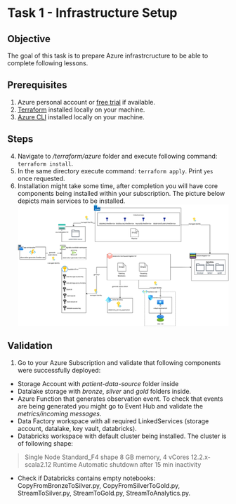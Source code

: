 # Task 1 - Infrastructure Setup
## Objective 
The goal of this task is to prepare Azure infrastrcructure to be able to complete following lessons.
## Prerequisites
 1. Azure personal account or [free trial](https://azure.microsoft.com/en-us/free) if available.
 2. [Terraform](https://www.terraform.io/) installed locally on your machine.
 3. [Azure CLI](https://learn.microsoft.com/en-us/cli/azure/install-azure-cli) installed locally on your machine.
## Steps
 4. Navigate to */terraform/azure* folder and execute following command: `terraform install`. 
 5. In the same directory execute command: `terraform apply`. Print `yes` once requested.
 6. Installation might take some time, after completion you will have  core components being installed within your subscription. The picture below depicts main services to be installed.
![enter image description here](https://raw.githubusercontent.com/stanislav-zhurich/azure-big-data-reference-architecture/main/images/initial-infra-v1.png)
## Validation
 1. Go to your Azure Subscription and validate that following components were successfully deployed:
- Storage Account with *patient-data-source* folder inside
- Datalake storage with *bronze*, *silver* and *gold* folders inside.
- Azure Function that generates observation event. To check that events are being generated you might go to Event Hub and validate the *metrics/incoming messages*.
- Data Factory workspace with all required LinkedServices (storage account, datalake, key vault, databricks).
- Databricks workspace with default cluster being installed.  The cluster is of following shape:

> Single Node
> Standard_F4 shape
> 8 GB memory, 4 vCores
> 12.2.x-scala2.12 Runtime
> Automatic shutdown after 15 min inactivity
- Check if Databricks contains empty notebooks: CopyFromBronzeToSilver.py, CopyFromSilverToGold.py, StreamToSilver.py, StreamToGold.py, StreamToAnalytics.py.
